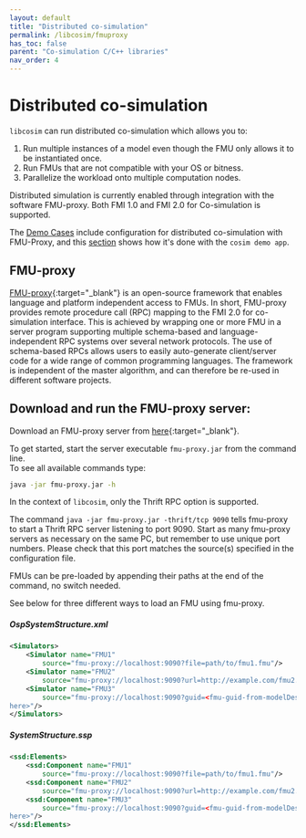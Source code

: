 ```yaml
---
layout: default
title: "Distributed co-simulation"
permalink: /libcosim/fmuproxy
has_toc: false
parent: "Co-simulation C/C++ libraries"
nav_order: 4
---
```

# Distributed co-simulation
`libcosim` can run distributed co-simulation which allows you to:

1. Run multiple instances of a model even though the FMU only allows it to be instantiated once.
2. Run FMUs that are not compatible with your OS or bitness.
3. Parallelize the workload onto multiple computation nodes.

Distributed simulation is currently enabled through integration with the software FMU-proxy. 
Both FMI 1.0 and FMI 2.0 for Co-simulation is supported.

The [Demo Cases](/demo-cases) include configuration for distributed co-simulation with FMU-Proxy, and this 
[section](/cosim-demo-app/user-guide#distributed-co-simulation-using-fmu-proxy) shows how it's done with the `cosim demo app`.

## FMU-proxy
[FMU-proxy](https://github.com/NTNU-IHB/FMU-proxy){:target="_blank"} is an open-source framework 
that enables language and platform independent access to FMUs. 
In short, FMU-proxy provides remote procedure call (RPC) mapping to the FMI 2.0 
for co-simulation interface. This is achieved by wrapping one or more FMU in a 
server program supporting multiple schema-based and language-independent RPC systems
over several network protocols. The use of schema-based RPCs allows users to easily 
auto-generate client/server code for a wide range of common programming languages. 
The framework is independent of the master algorithm, and can therefore be re-used
in different software projects. 
 
## Download and run the FMU-proxy server:

Download an FMU-proxy server from [here](https://github.com/NTNU-IHB/FMU-proxy/releases/tag/v0.6.1){:target="_blank"}.

To get started, start the server executable `fmu-proxy.jar` from the command line. <br>
To see all available commands type:
 
 ```bash
java -jar fmu-proxy.jar -h
 ```

In the context of `libcosim`, only the Thrift RPC option is supported.
 
 
The command `java -jar fmu-proxy.jar -thrift/tcp 9090`
tells fmu-proxy to start a Thrift RPC server listening to port 9090.
Start as many fmu-proxy servers as necessary on the same PC, but remember to use unique port numbers. 
Please check that this port matches the source(s) specified in the configuration file.

FMUs can be pre-loaded by appending their paths at the end of the command, no switch needed.

See below for three different ways to load an FMU using fmu-proxy.

##### OspSystemStructure.xml

```xml
<Simulators>
    <Simulator name="FMU1"
        source="fmu-proxy://localhost:9090?file=path/to/fmu1.fmu"/>
    <Simulator name="FMU2"
        source="fmu-proxy://localhost:9090?url=http://example.com/fmu2.fmu"/>
    <Simulator name="FMU3"
        source="fmu-proxy://localhost:9090?guid=<fmu-guid-from-modelDescription-goes-
here>"/>
</Simulators>
```

##### SystemStructure.ssp

```xml
<ssd:Elements>
    <ssd:Component name="FMU1"
        source="fmu-proxy://localhost:9090?file=path/to/fmu1.fmu"/>
    <ssd:Component name="FMU2"
        source="fmu-proxy://localhost:9090?url=http://example.com/fmu2.fmu"/>
    <ssd:Component name="FMU3"
        source="fmu-proxy://localhost:9090?guid=<fmu-guid-from-modelDescription-goes-
here>"/>
</ssd:Elements>
```
